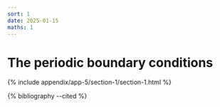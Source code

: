 ```yaml
---
sort: 1
date: 2025-01-15
maths: 1
---
```


# The periodic boundary conditions

{% include appendix/app-5/section-1/section-1.html %}

{% bibliography --cited %}
